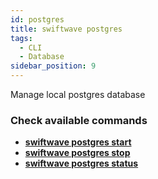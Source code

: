 ```yaml
---
id: postgres
title: swiftwave postgres
tags:
  - CLI
  - Database
sidebar_position: 9
---
```


Manage local postgres database

### Check available commands
- [**swiftwave postgres start**](/docs/cli/postgres/start)
- [**swiftwave postgres stop**](/docs/cli/postgres/stop)
- [**swiftwave postgres status**](/docs/cli/postgres/status)